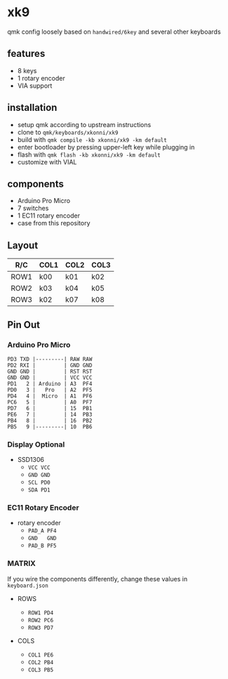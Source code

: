 # xk9

qmk config loosely based on `handwired/6key` and several other keyboards

## features

- 8 keys
- 1 rotary encoder
- VIA support

## installation

- setup qmk according to upstream instructions
- clone to `qmk/keyboards/xkonni/xk9`
- build with `qmk compile -kb xkonni/xk9 -km default`
- enter bootloader by pressing upper-left key while plugging in
- flash with `qmk flash -kb xkonni/xk9 -km default`
- customize with VIAL


## components

- Arduino Pro Micro
- 7 switches
- 1 EC11 rotary encoder
- case from this repository

## Layout

| R/C  | COL1 | COL2 | COL3 |
|------|------|------|------|
| ROW1 |  k00 | k01  | k02  |
| ROW2 |  k03 | k04  | k05  |
| ROW3 |  k02 | k07  | k08  |


## Pin Out

### Arduino Pro Micro

```
PD3 TXD |---------| RAW RAW
PD2 RXI |         | GND GND
GND GND |         | RST RST
GND GND |         | VCC VCC
PD1   2 | Arduino | A3  PF4
PD0   3 |   Pro   | A2  PF5
PD4   4 |  Micro  | A1  PF6
PC6   5 |         | A0  PF7
PD7   6 |         | 15  PB1
PE6   7 |         | 14  PB3
PB4   8 |         | 16  PB2
PB5   9 |---------| 10  PB6
```


### Display Optional

- SSD1306
  - `VCC VCC`
  - `GND GND`
  - `SCL PD0`
  - `SDA PD1`


### EC11 Rotary Encoder

- rotary encoder
  - `PAD_A PF4`
  - `GND   GND`
  - `PAD_B PF5`


### MATRIX

If you wire the components differently, change these values in `keyboard.json`

- ROWS
  - `ROW1 PD4`
  - `ROW2 PC6`
  - `ROW3 PD7`

- COLS
  - `COL1 PE6`
  - `COL2 PB4`
  - `COL3 PB5`
